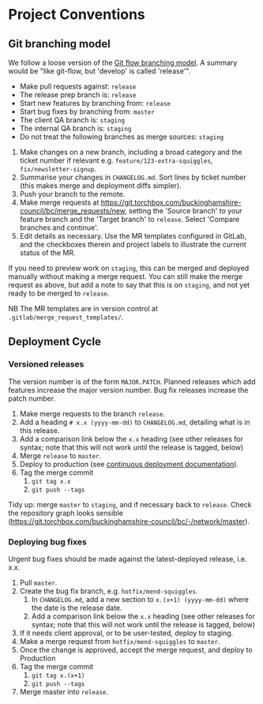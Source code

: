 # Project Conventions

## Git branching model

We follow a loose version of the [Git flow branching model](https://nvie.com/posts/a-successful-git-branching-model/). A summary would be "like git-flow, but 'develop' is called 'release'".

- Make pull requests against: `release`
- The release prep branch is: `release`
- Start new features by branching from: `release`
- Start bug fixes by branching from: `master`
- The client QA branch is: `staging`
- The internal QA branch is: `staging`
- Do not treat the following branches as merge sources: `staging`

1. Make changes on a new branch, including a broad category and the ticket number if relevant e.g. `feature/123-extra-squiggles`, `fix/newsletter-signup`.
1. Summarise your changes in `CHANGELOG.md`. Sort lines by ticket number (this makes merge and deployment diffs simpler).
1. Push your branch to the remote.
1. Make merge requests at https://git.torchbox.com/buckinghamshire-council/bc/merge_requests/new, setting the 'Source branch' to your feature branch and the 'Target branch' to `release`. Select 'Compare branches and continue'.
1. Edit details as necessary. Use the MR templates configured in GitLab, and the checkboxes therein and project labels to illustrate the current status of the MR.

If you need to preview work on `staging`, this can be merged and deployed manually without making a merge request. You can still make the merge request as above, but add a note to say that this is on `staging`, and not yet ready to be merged to `release`.

NB The MR templates are in version control at `.gitlab/merge_request_templates/`.

## Deployment Cycle

### Versioned releases

The version number is of the form `MAJOR.PATCH`. Planned releases which add features increase the major version number. Bug fix releases increase the patch number.

1. Make merge requests to the branch `release`.
1. Add a heading `# x.x (yyyy-mm-dd)` to `CHANGELOG.md`, detailing what is in this release.
1. Add a comparison link below the `x.x` heading (see other releases for syntax; note that this will not work until the release is tagged, below)
1. Merge `release` to `master`.
1. Deploy to production (see [continuous deployment documentation](continuous-deployment.md#deploying-to-production)).
1. Tag the merge commit
   1. `git tag x.x`
   1. `git push --tags`

Tidy up: merge `master` to `staging`, and if necessary back to `release`. Check the repository graph looks sensible (https://git.torchbox.com/buckinghamshire-council/bc/-/network/master).

### Deploying bug fixes

Urgent bug fixes should be made against the latest-deployed release, i.e. x.x.

1. Pull `master`.
1. Create the bug fix branch, e.g. `hotfix/mend-squiggles`.
   1. In `CHANGELOG.md`, add a new section to `x.(x+1) (yyyy-mm-dd)` where the
      date is the release date.
   1. Add a comparison link below the `x.x` heading (see other releases for syntax; note that this will not work until the release is tagged, below)
1. If it needs client approval, or to be user-tested, deploy to staging.
1. Make a merge request from `hotfix/mend-squiggles` to `master`.
1. Once the change is approved, accept the merge request, and deploy to
   Production
1. Tag the merge commit
   1. `git tag x.(x+1)`
   1. `git push --tags`
1. Merge master into `release`.
